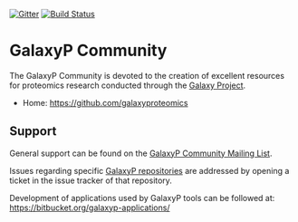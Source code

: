 [![Gitter](https://badges.gitter.im/GalaxyProteomics/tools-galaxyp.svg)](https://gitter.im/GalaxyProteomics/Lobby?utm_source=badge&utm_medium=badge&utm_campaign=pr-badge&utm_content=badge) 
[![Build Status](https://travis-ci.org/galaxyproteomics/tools-galaxyp.svg?branch=master)](https://travis-ci.org/galaxyproteomics/tools-galaxyp)

GalaxyP Community
=================

The GalaxyP Community is devoted to the creation of excellent resources for proteomics research conducted through the [Galaxy Project](http://galaxyproject.org/).

* Home: <https://github.com/galaxyproteomics>


Support
-------

General support can be found on the [GalaxyP Community Mailing List][forum].

Issues regarding specific [GalaxyP repositories][repos] are addressed by opening a ticket in the issue tracker of that repository.

Development of applications used by GalaxyP tools can be followed at: <https://bitbucket.org/galaxyp-applications/>


[repos]:https://github.com/galaxyproteomics
[forum]:https://groups.google.com/a/umn.edu/forum/#!categories/galaxyp

